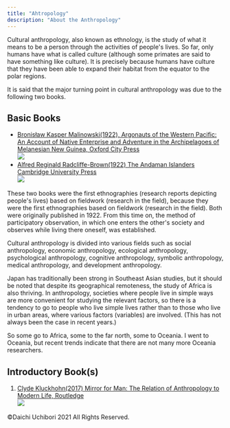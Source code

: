 ```yaml
---
title: "Ahtropology"
description: "About the Anthropology"
---
```


Cultural anthropology, also known as ethnology, is the study of what it means to be a person through the activities of people's lives. So far, only humans have what is called culture (although some primates are said to have something like culture). It is precisely because humans have culture that they have been able to expand their habitat from the equator to the polar regions.  

It is said that the major turning point in cultural anthropology was due to the following two books.

## Basic Books

- [Bronisław Kasper Malinowski(1922), Argonauts of the Western Pacific: An Account of Native Enterprise and Adventure in the Archipelagoes of Melanesian New Guinea, Oxford City Press](https://amzn.to/3P2Ukp8)  
<a href="https://www.amazon.com/Argonauts-Western-Pacific-Enterprise-Archipelagoes/dp/1781396892?crid=A9O9UHAKXSTM&keywords=Bronis%C5%82aw+Kasper+Malinowski&qid=1686229508&sprefix=bronis%C5%82aw+kasper+malinowski+western%2Caps%2C257&sr=8-2-fkmr2&linkCode=li3&tag=daichi-20&linkId=64ee7c7b9e860a089642f50b5829516f&language=en_US&ref_=as_li_ss_il" target="_blank"><img border="0" src="//ws-na.amazon-adsystem.com/widgets/q?_encoding=UTF8&ASIN=1781396892&Format=_SL250_&ID=AsinImage&MarketPlace=US&ServiceVersion=20070822&WS=1&tag=daichi-20&language=en_US" ></a><img src="https://ir-na.amazon-adsystem.com/e/ir?t=daichi-20&language=en_US&l=li3&o=1&a=1781396892" width="1" height="1" border="0" alt="" style="border:none !important; margin:0px !important;" />  
- [Alfred Reginald Radcliffe-Brown(1922) The Andaman Islanders Cambridge University Press](https://amzn.to/3OWMkWJ)  
<a href="https://www.amazon.com/Andaman-Islanders-R-Radcliffe-Brown/dp/1107625564?crid=3J9LEBZQCPJYR&keywords=The+Andaman+Islanders&qid=1686229399&sprefix=the+andaman+islanders%2Caps%2C401&sr=8-1&linkCode=li3&tag=daichi-20&linkId=a673593990d09d5dd8a616056e0abd9b&language=en_US&ref_=as_li_ss_il" target="_blank"><img border="0" src="//ws-na.amazon-adsystem.com/widgets/q?_encoding=UTF8&ASIN=1107625564&Format=_SL250_&ID=AsinImage&MarketPlace=US&ServiceVersion=20070822&WS=1&tag=daichi-20&language=en_US" ></a><img src="https://ir-na.amazon-adsystem.com/e/ir?t=daichi-20&language=en_US&l=li3&o=1&a=1107625564" width="1" height="1" border="0" alt="" style="border:none !important; margin:0px !important;" />

These two books were the first ethnographies (research reports depicting people's lives) based on fieldwork (research in the field), because they were the first ethnographies based on fieldwork (research in the field). Both were originally published in 1922. From this time on, the method of participatory observation, in which one enters the other's society and observes while living there oneself, was established.

Cultural anthropology is divided into various fields such as social anthropology, economic anthropology, ecological anthropology, psychological anthropology, cognitive anthropology, symbolic anthropology, medical anthropology, and development anthropology.

Japan has traditionally been strong in Southeast Asian studies, but it should be noted that despite its geographical remoteness, the study of Africa is also thriving. In anthropology, societies where people live in simple ways are more convenient for studying the relevant factors, so there is a tendency to go to people who live simple lives rather than to those who live in urban areas, where various factors (variables) are involved. (This has not always been the case in recent years.)

So some go to Africa, some to the far north, some to Oceania. I went to Oceania, but recent trends indicate that there are not many more Oceania researchers.

## Introductory Book(s)

1. [Clyde Kluckhohn(2017) Mirror for Man: The Relation of Anthropology to Modern Life, Routledge](https://amzn.to/3PjFCuf)  
<a href="https://www.amazon.com/Mirror-Man-Relation-Anthropology-Routledge-ebook/dp/B075XMFZ2Q?crid=2G7K0MB1W1PWQ&keywords=mirror+Clyde+Kluckhohn&qid=1686229190&sprefix=mirror+for+humanity+clyde+kluckhohn%2Caps%2C305&sr=8-1&linkCode=li3&tag=daichi-20&linkId=52f099e9c99322ccfbdc8261608b9f51&language=en_US&ref_=as_li_ss_il" target="_blank"><img border="0" src="//ws-na.amazon-adsystem.com/widgets/q?_encoding=UTF8&ASIN=B075XMFZ2Q&Format=_SL250_&ID=AsinImage&MarketPlace=US&ServiceVersion=20070822&WS=1&tag=daichi-20&language=en_US" ></a><img src="https://ir-na.amazon-adsystem.com/e/ir?t=daichi-20&language=en_US&l=li3&o=1&a=B075XMFZ2Q" width="1" height="1" border="0" alt="" style="border:none !important; margin:0px !important;" />

©Daichi Uchibori 2021 All Rights Reserved.